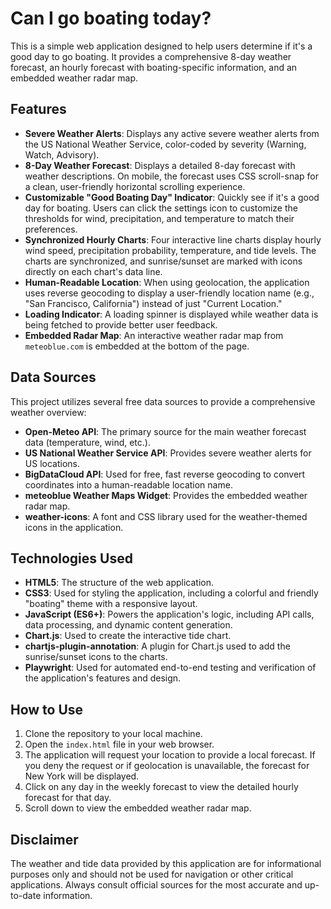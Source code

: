 # Can I go boating today?

This is a simple web application designed to help users determine if it's a good day to go boating. It provides a comprehensive 8-day weather forecast, an hourly forecast with boating-specific information, and an embedded weather radar map.

## Features

*   **Severe Weather Alerts**: Displays any active severe weather alerts from the US National Weather Service, color-coded by severity (Warning, Watch, Advisory).
*   **8-Day Weather Forecast**: Displays a detailed 8-day forecast with weather descriptions. On mobile, the forecast uses CSS scroll-snap for a clean, user-friendly horizontal scrolling experience.
*   **Customizable "Good Boating Day" Indicator**: Quickly see if it's a good day for boating. Users can click the settings icon to customize the thresholds for wind, precipitation, and temperature to match their preferences.
*   **Synchronized Hourly Charts**: Four interactive line charts display hourly wind speed, precipitation probability, temperature, and tide levels. The charts are synchronized, and sunrise/sunset are marked with icons directly on each chart's data line.
*   **Human-Readable Location**: When using geolocation, the application uses reverse geocoding to display a user-friendly location name (e.g., "San Francisco, California") instead of just "Current Location."
*   **Loading Indicator**: A loading spinner is displayed while weather data is being fetched to provide better user feedback.
*   **Embedded Radar Map**: An interactive weather radar map from `meteoblue.com` is embedded at the bottom of the page.

## Data Sources

This project utilizes several free data sources to provide a comprehensive weather overview:

*   **Open-Meteo API**: The primary source for the main weather forecast data (temperature, wind, etc.).
*   **US National Weather Service API**: Provides severe weather alerts for US locations.
*   **BigDataCloud API**: Used for free, fast reverse geocoding to convert coordinates into a human-readable location name.
*   **meteoblue Weather Maps Widget**: Provides the embedded weather radar map.
*   **weather-icons**: A font and CSS library used for the weather-themed icons in the application.

## Technologies Used

*   **HTML5**: The structure of the web application.
*   **CSS3**: Used for styling the application, including a colorful and friendly "boating" theme with a responsive layout.
*   **JavaScript (ES6+)**: Powers the application's logic, including API calls, data processing, and dynamic content generation.
*   **Chart.js**: Used to create the interactive tide chart.
*   **chartjs-plugin-annotation**: A plugin for Chart.js used to add the sunrise/sunset icons to the charts.
*   **Playwright**: Used for automated end-to-end testing and verification of the application's features and design.

## How to Use

1.  Clone the repository to your local machine.
2.  Open the `index.html` file in your web browser.
3.  The application will request your location to provide a local forecast. If you deny the request or if geolocation is unavailable, the forecast for New York will be displayed.
4.  Click on any day in the weekly forecast to view the detailed hourly forecast for that day.
5.  Scroll down to view the embedded weather radar map.

## Disclaimer

The weather and tide data provided by this application are for informational purposes only and should not be used for navigation or other critical applications. Always consult official sources for the most accurate and up-to-date information.